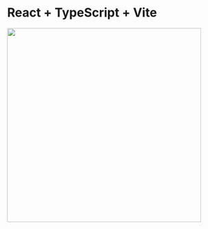 # React + TypeScript + Vite

<img width="450px;" src="https://github.com/RaamVijith/furniture-website/blob/main/src/assets/furniture%20website.png?raw=true"/>
